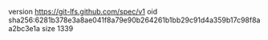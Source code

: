 version https://git-lfs.github.com/spec/v1
oid sha256:6281b378e3a8ae041f8a79e90b264261b1bb29c91d4a359b17c98f8aa2bc3e1a
size 1339
